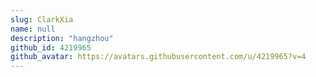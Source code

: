 ```yaml
---
slug: ClarkXia
name: null
description: "hangzhou"
github_id: 4219965
github_avatar: https://avatars.githubusercontent.com/u/4219965?v=4
---
```


